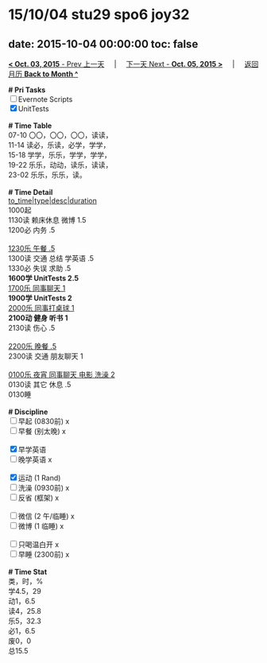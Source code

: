 # 15/10/04 stu29 spo6 joy32

date: 2015-10-04 00:00:00
toc: false
---
[**< Oct. 03, 2015** - Prev 上一天](/lifelogs/2015/10/d03.md) &nbsp; &nbsp; | &nbsp; &nbsp; [下一天 Next - **Oct. 05, 2015 >**](/lifelogs/2015/10/d05.md) &nbsp; &nbsp; |  &nbsp; &nbsp; [返回月历 **Back to Month ^**](/lifelogs/2015/10/index.md)
<br/><div><strong># Pri Tasks</strong></div><div><input type="checkbox"/>Evernote Scripts</div><div><input checked="true" type="checkbox"/>UnitTests</div><div><br/></div><div><b># Time Table</b></div><div>07-10 〇〇，〇〇，〇〇，读读，</div><div>11-14 读必，乐读，必学，学学，</div><div>15-18 学学，乐乐，学学，学学，</div><div>19-22 乐乐，动动，读乐，读读，</div><div>23-02 乐乐，乐乐，读。</div><div><br/></div><div><b># Time Detail</b></div><div><u>to_time|type|desc|duration</u></div><div>1000起</div><div>1130读 赖床休息 微博 1.5</div><div>1200必 内务 .5</div><div><br/></div><div><u>1230乐 午餐 .5</u></div><div>1300读 交通 总结 学英语 .5</div><div>1330必 失误 求助 .5</div><div><strong>1600学 UnitTests 2.5</strong></div><div><u>1700乐 同事聊天 1</u></div><div><b>1900学 UnitTests 2</b></div><div><u>2000乐 同事打桌球 1</u></div><div><b>2100动 健身 听书 1</b></div><div>2130读 伤心 .5</div><div><br/></div><div><u>2200乐 晚餐 .5</u></div><div>2300读 交通 朋友聊天 1</div><div><br/></div><div><u>0100乐 夜宵 同事聊天 电影 洗澡 2</u></div><div>0130读 其它 休息 .5</div><div>0130睡</div><div><br/></div><div><b># Discipline</b></div><div><input type="checkbox"/>早起 (0830前) x</div><div><input type="checkbox"/>早餐 (别太晚) x</div><div><br/></div><div><input checked="true" type="checkbox"/>早学英语 </div><div><input type="checkbox"/>晚学英语 x</div><div><br/></div><div><input checked="true" type="checkbox"/>运动 (1 Rand) </div><div><input type="checkbox"/>洗澡 (0930前) x</div><div><input type="checkbox"/>反省 (框架) x</div><div><br/></div><div><input type="checkbox"/>微信 (2 午/临睡) x</div><div><input type="checkbox"/>微博 (1 临睡) x</div><div><br/></div><div><input type="checkbox"/>只喝温白开 x</div><div><input type="checkbox"/>早睡 (2300前) x</div><div><br/></div><div><b># Time Stat</b></div><div>类，时，%<br clear="none"/>学4.5，29<br clear="none"/>动1，6.5<br clear="none"/>读4，25.8<br clear="none"/>乐5，32.3<br clear="none"/>必1，6.5<br clear="none"/>废0，0</div><div>总15.5</div><div><br/></div><div><br/></div>
